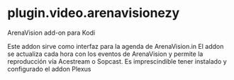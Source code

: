 # plugin.video.arenavisionezy
ArenaVision add-on para Kodi

Este addon sirve como interfaz para la agenda de ArenaVision.in
El addon se actualiza cada hora con los eventos de ArenaVision y permite la reproducción vía Acestream o Sopcast.
Es imprescindible tener instalado y configurado el addon Plexus

